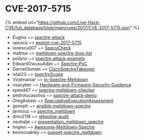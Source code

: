 # CVE-2017-5715
{% embed url="https://github.com/Live-Hack-CVE/full_database/blob/main/cves/2017/CVE-2017-5715.json" %}

* Eugnis ~> [spectre-attack](https://www.alice-snow.ru/2017/database/cve-2017-5715/spectre-attack-eugnis)
* opsxcq ~> [exploit-cve-2017-5715](https://www.alice-snow.ru/2017/database/cve-2017-5715/exploit-cve-2017-5715-opsxcq)
* ionescu007 ~> [SpecuCheck](https://www.alice-snow.ru/2017/database/cve-2017-5715/specucheck-ionescu007)
* mathse ~> [meltdown-spectre-bios-list](https://www.alice-snow.ru/2017/database/cve-2017-5715/meltdown-spectre-bios-list-mathse)
* poilynx ~> [spectre-attack-example](https://www.alice-snow.ru/2017/database/cve-2017-5715/spectre-attack-example-poilynx)
* EdwardOwusuAdjei ~> [Spectre-PoC](https://www.alice-snow.ru/2017/database/cve-2017-5715/spectre-poc-edwardowusuadjei)
* GarnetSunset ~> [CiscoSpectreTakeover](https://www.alice-snow.ru/2017/database/cve-2017-5715/ciscospectretakeover-garnetsunset)
* ixtal23 ~> [spectreScope](https://www.alice-snow.ru/2017/database/cve-2017-5715/spectrescope-ixtal23)
* Viralmaniar ~> [In-Spectre-Meltdown](https://www.alice-snow.ru/2017/database/cve-2017-5715/in-spectre-meltdown-viralmaniar)
* nsacyber ~> [Hardware-and-Firmware-Security-Guidance](https://www.alice-snow.ru/2017/database/cve-2017-5715/hardware-and-firmware-security-guidance-nsacyber)
* speed47 ~> [spectre-meltdown-checker](https://www.alice-snow.ru/2017/database/cve-2017-5715/spectre-meltdown-checker-speed47)
* pedrolucasoliva ~> [spectre-attack-demo](https://www.alice-snow.ru/2017/database/cve-2017-5715/spectre-attack-demo-pedrolucasoliva)
* GregAskew ~> [SpeculativeExecutionAssessment](https://www.alice-snow.ru/2017/database/cve-2017-5715/speculativeexecutionassessment-gregaskew)
* gonoph ~> [ansible-meltdown-spectre](https://www.alice-snow.ru/2017/database/cve-2017-5715/ansible-meltdown-spectre-gonoph)
* jarmouz ~> [spectre_meltdown](https://www.alice-snow.ru/2017/database/cve-2017-5715/spectre_meltdown-jarmouz)
* dmo2118 ~> [retpoline-audit](https://www.alice-snow.ru/2017/database/cve-2017-5715/retpoline-audit-dmo2118)
* neuhalje ~> [presentation_meltdown_spectre](https://www.alice-snow.ru/2017/database/cve-2017-5715/presentation_meltdown_spectre-neuhalje)
* miglen ~> [Awesome-Meltdown-Spectre](https://www.alice-snow.ru/2017/database/cve-2017-5715/awesome-meltdown-spectre-miglen)
* kevincoakley ~> [puppet-spectre_meltdown](https://www.alice-snow.ru/2017/database/cve-2017-5715/puppet-spectre_meltdown-kevincoakley)